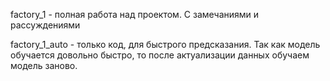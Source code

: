 factory_1 - полная работа над проектом. С замечаниями и рассуждениями

factory_1_auto - только код, для быстрого предсказания. Так как модель обучается довольно быстро, то после актуализации данных обучаем модель заново.
